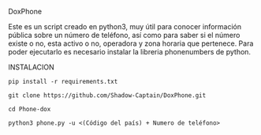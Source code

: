 DoxPhone

Este es un script creado en python3, muy útil para conocer información pública sobre un número de teléfono,
así como para saber si el número existe o no, esta activo o no, operadora y zona horaria que pertenece.
Para poder ejecutarlo es necesario instalar la libreria phonenumbers de python.


INSTALACION

`pip install -r requirements.txt`

`git clone https://github.com/Shadow-Captain/DoxPhone.git`

`cd Phone-dox`

`python3 phone.py -u <(Código del país) + Numero de teléfono>`
